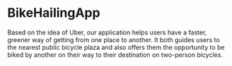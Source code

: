 # BikeHailingApp
Based on the idea of Uber, our application helps users have a faster, greener way of getting from one place to another. It both guides users to the nearest public bicycle plaza and also offers them the opportunity to be biked by another on their way to their destination on two-person bicycles. 

